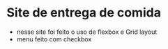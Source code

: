# Site de entrega de comida

 - nesse site foi feito o uso de flexbox e Grid layout
 - menu feito com checkbox